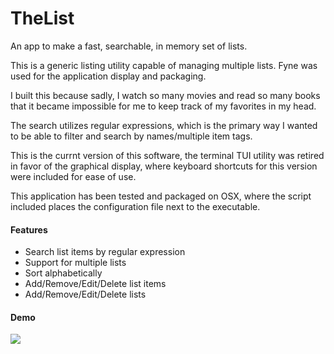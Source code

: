 # TheList
An app to make a fast, searchable, in memory set of lists.

This is a generic listing utility capable of managing multiple lists. Fyne was used for the application display and packaging.

I built this because sadly, I watch so many movies and read so many books that it became impossible for me to keep track of my favorites in my head.

The search utilizes regular expressions, which is the primary way I wanted to be able to filter and search by names/multiple item tags.

This is the currnt version of this software, the terminal TUI utility was retired in favor of the graphical display, where keyboard shortcuts for this version were included for ease of use.

This application has been tested and packaged on OSX, where the script included places the configuration file next to the executable.

#### Features
- Search list items by regular expression
- Support for multiple lists
- Sort alphabetically
- Add/Remove/Edit/Delete list items
- Add/Remove/Edit/Delete lists

#### Demo

![](demo_fyne_v1.gif)
